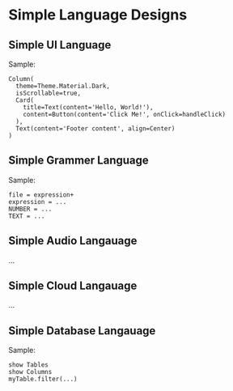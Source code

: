 # Simple Language Designs



## Simple UI Language
Sample:
```
Column(
  theme=Theme.Material.Dark,
  isScrollable=true,
  Card(
    title=Text(content='Hello, World!'),
    content=Button(content='Click Me!', onClick=handleClick)
  ),
  Text(content='Footer content', align=Center)
)

```



## Simple Grammer Language
Sample:
```
file = expression+
expression = ...
NUMBER = ...
TEXT = ...
```



## Simple Audio Langauage
...




## Simple Cloud Langauage
...



## Simple Database Langauage
Sample:
```
show Tables
show Columns
myTable.filter(...)
```
